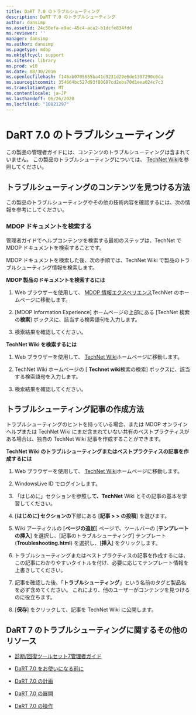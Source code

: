 ```yaml
---
title: DaRT 7.0 のトラブルシューティング
description: DaRT 7.0 のトラブルシューティング
author: dansimp
ms.assetid: 24c50efa-e9ac-45c4-aca2-b1dcfe834fdd
ms.reviewer: ''
manager: dansimp
ms.author: dansimp
ms.pagetype: mdop
ms.mktglfcycl: support
ms.sitesec: library
ms.prod: w10
ms.date: 08/30/2016
ms.openlocfilehash: f146ab0705655ba41d9231d29e6de1397290c6da
ms.sourcegitcommit: 354664bc527d93f80687cd2eba70d1eea024c7c3
ms.translationtype: MT
ms.contentlocale: ja-JP
ms.lasthandoff: 06/26/2020
ms.locfileid: "10821297"
---
```

# DaRT 7.0 のトラブルシューティング


この製品の管理者ガイドには、コンテンツのトラブルシューティングは含まれていません。 この製品のトラブルシューティングについては、 [TechNet Wiki](https://go.microsoft.com/fwlink/p/?LinkId=224905)を参照してください。

## トラブルシューティングのコンテンツを見つける方法


この製品のトラブルシューティングやその他の技術内容を確認するには、次の情報を参考にしてください。

### MDOP ドキュメントを検索する

管理者ガイドでヘルプコンテンツを検索する最初のステップは、TechNet で MDOP ドキュメントを検索することです。

MDOP ドキュメントを検索した後、次の手順では、TechNet Wiki で製品のトラブルシューティング情報を検索します。

**MDOP 製品のドキュメントを検索するには**

1.  Web ブラウザーを使用して、 [MDOP 情報エクスペリエンス](https://go.microsoft.com/fwlink/?LinkId=236032)TechNet のホームページに移動します。

2.  [MDOP Information Experience] ホームページの上部にある [TechNet 検索の**検索**] ボックスに、該当する検索語句を入力します。

3.  検索結果を確認してください。

**TechNet Wiki を検索するには**

1.  Web ブラウザーを使用して、 [TechNet Wiki](https://go.microsoft.com/fwlink/p/?LinkId=224905)ホームページに移動します。

2.  TechNet Wiki ホームページの [ **Technet wiki**検索の検索] ボックスに、該当する検索語句を入力します。

3.  検索結果を確認してください。

## トラブルシューティング記事の作成方法


トラブルシューティングのヒントを持っている場合、または MDOP オンラインヘルプまたは TechNet Wiki にまだ含まれていない共有のベストプラクティスがある場合は、独自の TechNet Wiki 記事を作成することができます。

**TechNet Wiki のトラブルシューティングまたはベストプラクティスの記事を作成するには**

1.  Web ブラウザーを使用して、 [TechNet Wiki](https://go.microsoft.com/fwlink/p/?LinkId=224905)ホームページに移動します。

2.  WindowsLive ID でログインします。

3.  「はじめに」セクションを参照し**て、TechNet** Wiki とその記事の基本を学習してください。

4.  [**はじめに] セクションの**下部にある [**記事 &gt; &gt; の投稿**] を選びます。

5.  Wiki アーティクルの [**ページの追加**] ページで、ツールバーの [**テンプレートの挿入**] を選択し、[記事のトラブルシューティング] テンプレート (**Troubleshooting.html**) を選択し、[**挿入**] をクリックします。

6.  トラブルシューティングまたはベストプラクティスの記事を作成するには、この記事にわかりやすいタイトルを付け、必要に応じてテンプレート情報を上書きしてください。

7.  記事を確認した後、「**トラブルシューティング**」という名前のタグと製品名を必ず含めてください。 これにより、他のユーザーがコンテンツを見つけるのに役立ちます。

8.  [**保存**] をクリックして、記事を TechNet Wiki に公開します。

## DaRT 7 のトラブルシューティングに関するその他のリソース


-   [診断/回復ツールセット7管理者ガイド](index.md)

-   [DaRT 7.0 をお使いになる前に](getting-started-with-dart-70-new-ia.md)

-   [DaRT 7.0 の計画](planning-for-dart-70-new-ia.md)

-   [DaRT 7.0 の展開](deploying-dart-70-new-ia.md)

-   [DaRT 7.0 の操作](operations-for-dart-70-new-ia.md)

 

 





